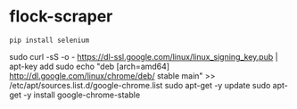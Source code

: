 # flock-scraper

```
pip install selenium
```

sudo curl -sS -o - https://dl-ssl.google.com/linux/linux_signing_key.pub | apt-key add
sudo echo "deb [arch=amd64] http://dl.google.com/linux/chrome/deb/ stable main" >> /etc/apt/sources.list.d/google-chrome.list
sudo apt-get -y update
sudo apt-get -y install google-chrome-stable
